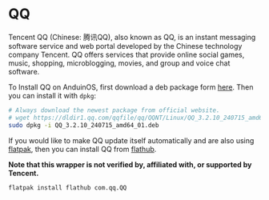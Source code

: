 # QQ

Tencent QQ (Chinese: 腾讯QQ), also known as QQ, is an instant messaging software service and web portal developed by the Chinese technology company Tencent. QQ offers services that provide online social games, music, shopping, microblogging, movies, and group and voice chat software.

To Install QQ on AnduinOS, first download a deb package form [here](https://im.qq.com/linuxqq/index.shtml). Then you can install it with `dpkg`:

```bash
# Always download the newest package from official website.
# wget https://dldir1.qq.com/qqfile/qq/QQNT/Linux/QQ_3.2.10_240715_amd64_01.deb
sudo dpkg -i QQ_3.2.10_240715_amd64_01.deb
```

If you would like to make QQ update itself automatically and are also using [flatpak](https://flatpak.org/), then you can install QQ from [flathub](https://flathub.org/apps/com.qq.QQ).

**Note that this wrapper is not verified by, affiliated with, or supported by Tencent.**

```bash
flatpak install flathub com.qq.QQ
```
